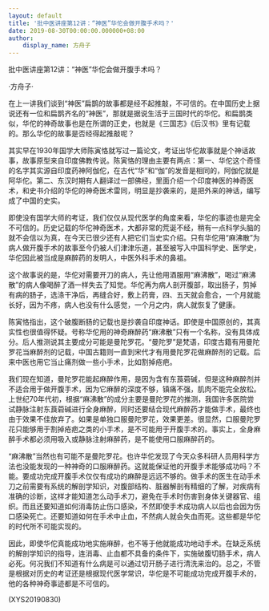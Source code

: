 ```yaml
---
layout: default
title: '批中医讲座第12讲：“神医”华佗会做开腹手术吗？'
date: 2019-08-30T00:00:00.000000+08:00
author:
    display_name: 方舟子
---
```


批中医讲座第12讲：“神医”华佗会做开腹手术吗？

·方舟子·

在上一讲我们谈到“神医”扁鹊的故事都是经不起推敲，不可信的。在中国历史上据说还有一位和扁鹊齐名的“神医”，那就是据说生活于三国时代的华佗。和扁鹊类似，华佗的神奇故事也是在所谓的正史，也就是《三国志》《后汉书》里有记载的。那么华佗的故事是否经得起推敲呢？

其实早在1930年国学大师陈寅恪就写过一篇论文，考证出华佗故事就是个神话故事，故事原型来自印度佛教传说。陈寅恪的理由主要有两点：第一、华佗这个奇怪的名字其实源自印度药神阿伽佗，在古代“华”和“伽”的发音是相同的，阿伽佗就是阿华佗。第二、东汉时期有人翻译过一部佛经，里面介绍一个印度神医的神奇医术，和史书介绍的华佗的神奇医术雷同，明显是抄袭来的，是把外来的神话，编写成了中国的史实。

即使没有国学大师的考证，我们仅仅从现代医学的角度来看，华佗的事迹也是完全不可信的。历史记载的华佗神奇医术，大都非常的荒诞不经，稍有一点科学头脑的就不会信以为真，在今天已很少还有人把它们当史实介绍。只有华佗用“麻沸散”为病人做开腹手术的故事至今仍被人们津津乐道，甚至被写入中国科学史、医学史，华佗因此被当成是麻醉药的发明人，中医外科手术的鼻祖。

这个故事说的是，华佗对需要开刀的病人，先让他用酒服用“麻沸散”，喝过“麻沸散”的病人像喝醉了酒一样失去了知觉。华佗再为病人剖开腹部，取出肠子，剪掉有病的肠子，选涤干净后，再缝合好，敷上药膏，四、五天就会愈合，一个月就能长好，因为不疼，病人也没有什么感觉，一个月之内，病人就恢复了健康。

陈寅恪指出，这个破腹断肠的记载也是抄袭自印度神话。即使是中国原创的，其真实性也很值得怀疑。号称华佗用的神奇麻醉药“麻沸散”只有一个名称，没有具体成分。后人推测说其主要成分可能是曼陀罗花。“曼陀罗”是梵语，印度古籍有用曼陀罗花当麻醉剂的记载，中国古籍则一直到宋代才有用曼陀罗花做麻醉剂的记载。后来中医也用它当止痛剂做一些小手术，比如割掉疮疤。

我们现在知道，曼陀罗花能起麻醉作用，是因为含有东莨菪碱，但是这种麻醉剂并不适合用于做开腹手术，因为它麻醉的深度不够，镇痛不强，肌肉不能完全放松。上世纪70年代初，根据“麻沸散”的成分主要是曼陀罗花的推测，我国许多医院尝试静脉注射东莨菪碱进行全身麻醉，同时还要结合现代麻醉药才能做手术，最终也由于效果不佳放弃了。如果是单独口服曼陀罗花，效果更差。很显然，口服曼陀罗花只能够用于割掉疮疤之类的小手术，是不可能用于开腹手术的。事实上，全身麻醉手术都必须用吸入或静脉注射麻醉药，是不能使用口服麻醉药的。

“麻沸散”当然也有可能不是曼陀罗花。也许华佗发现了今天众多科研人员用科学方法也没能发现的一种神奇的口服麻醉药。这就能保证他的开腹手术能够成功吗？不能。要成功完成开腹手术仅仅有成功的麻醉是远远不够的。做手术的医生在动手术刀之前需要有系统的解剖学知识，对腹部结构、脏器解剖有精细的了解，对疾病有准确的诊断，这样才能知道怎么动手术刀，避免在手术时伤害到身体关键器官、组织。而且还要知道如何消毒防止伤口感染，不然即使手术成功病人以后也会因为伤口感染死亡。还要知道如何在手术中止血，不然病人就会失血而死。这些都是华佗的时代所不可能实现的。

因此，即使华佗真能成功地实施麻醉，也不等于他就能成功地动手术。在缺乏系统的解剖学知识的指导，连消毒、止血都不具备的条件下，实施破腹切肠手术，病人必死。何况我们不知道有什么病是可以通过切开肠子进行清洗来治的。总之，不管是根据对历史的考证还是根据现代医学常识，华佗是不可能成功完成开腹手术的，他的各种神奇事迹都是不可信的。

(XYS20190830)

